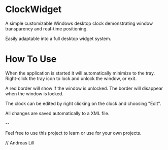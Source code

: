 # ClockWidget

A simple customizable Windows desktop clock demonstrating window transparency and real-time positioning.

Easily adaptable into a full desktop widget system.

# How To Use

When the application is started it will automatically minimize to the tray.
Right-click the tray icon to lock and unlock the window, or exit.

A red border will show if the window is unlocked.
The border will disappear when the window is locked.

The clock can be edited by right clicking on the clock and choosing "Edit".

All changes are saved automatically to a XML file.

--

Feel free to use this project to learn or use for your own projects.

// Andreas Lill
